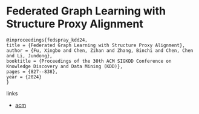 # Federated Graph Learning with Structure Proxy Alignment

```
@inproceedings{fedspray_kdd24,
title = {Federated Graph Learning with Structure Proxy Alignment},
author = {Fu, Xingbo and Chen, Zihan and Zhang, Binchi and Chen, Chen and Li, Jundong},
booktitle = {Proceedings of the 30th ACM SIGKDD Conference on Knowledge Discovery and Data Mining (KDD)},
pages = {827--838},
year = {2024}
}
```

links
- [acm](https://dl.acm.org/doi/10.1145/3637528.3671717)
